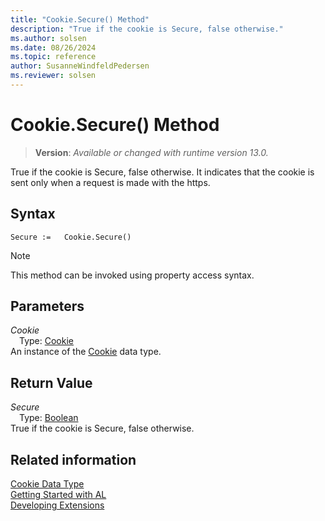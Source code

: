```yaml
---
title: "Cookie.Secure() Method"
description: "True if the cookie is Secure, false otherwise."
ms.author: solsen
ms.date: 08/26/2024
ms.topic: reference
author: SusanneWindfeldPedersen
ms.reviewer: solsen
---
```

[//]: # (START>DO_NOT_EDIT)
[//]: # (IMPORTANT:Do not edit any of the content between here and the END>DO_NOT_EDIT.)
[//]: # (Any modifications should be made in the .xml files in the ModernDev repo.)
# Cookie.Secure() Method
> **Version**: _Available or changed with runtime version 13.0._

True if the cookie is Secure, false otherwise. It indicates that the cookie is sent only when a request is made with the https.


## Syntax
```AL
Secure :=   Cookie.Secure()
```
> [!NOTE]
> This method can be invoked using property access syntax.
## Parameters
*Cookie*  
&emsp;Type: [Cookie](cookie-data-type.md)  
An instance of the [Cookie](cookie-data-type.md) data type.  

## Return Value
*Secure*  
&emsp;Type: [Boolean](../boolean/boolean-data-type.md)  
True if the cookie is Secure, false otherwise.


[//]: # (IMPORTANT: END>DO_NOT_EDIT)
## Related information
[Cookie Data Type](cookie-data-type.md)  
[Getting Started with AL](../../devenv-get-started.md)  
[Developing Extensions](../../devenv-dev-overview.md)